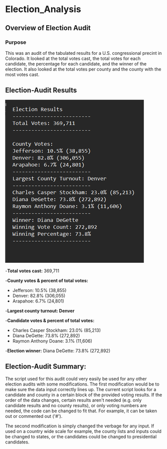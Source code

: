 # Election_Analysis

## **Overview of Election Audit**

### **Purpose**

This was an audit of the tabulated results for a U.S. congressional precint in Colorado. It looked at the total votes cast, the total votes for each candidate, the percentage for each candidate, and the winner of the election. It also looked at the total votes per county and the county with the most votes cast.

## **Election-Audit Results**

![Shot of election results](https://github.com/Nacho567/Election_Analysis/blob/d4ab875a7348514460bd9249494d21489fc33a0b/shot_of_txt_results.png)

-**Total votes cast:** 369,711

-**County votes & percent of total votes:**
   - Jefferson: 10.5% (38,855)
   - Denver: 82.8% (306,055)
   - Arapahoe: 6.7% (24,801)
 
-**Largest county turnout: Denver**

-**Candidate votes & percent of total votes:**
   - Charles Casper Stockham: 23.0% (85,213)
   - Diana DeGette: 73.8% (272,892)
   - Raymon Anthony Doane: 3.1% (11,606)
 
-**Election winner:** Diana DeGette: 73.8% (272,892)

## **Election-Audit Summary:**

The script used for this audit could very easily be used for any other election audits with some modifications. The first modification would be to make sure the data input correctly lines up. The current script looks for a candidate and county in a certain block of the provided voting results. If the order of the data changes, certain results aren't needed (e.g. only candidate results and no county results), or only voting numbers are needed, the code can be changed to fit that. For example, it can be taken out or commented out ('#').

The second modification is simply changed the verbage for any input. If used on a country wide scale for example, the county lists and inputs could be changed to states, or the candidates could be changed to presidential candidates.
